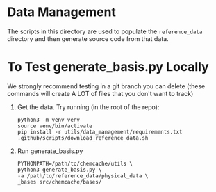 <!--
  ~ Copyright 2022 NWChemEx-Project
  ~
  ~ Licensed under the Apache License, Version 2.0 (the "License");
  ~ you may not use this file except in compliance with the License.
  ~ You may obtain a copy of the License at
  ~
  ~ http://www.apache.org/licenses/LICENSE-2.0
  ~
  ~ Unless required by applicable law or agreed to in writing, software
  ~ distributed under the License is distributed on an "AS IS" BASIS,
  ~ WITHOUT WARRANTIES OR CONDITIONS OF ANY KIND, either express or implied.
  ~ See the License for the specific language governing permissions and
  ~ limitations under the License.
-->

Data Management
===============

The scripts in this directory are used to populate the `reference_data` 
directory and then generate source code from that data.
    
To Test generate_basis.py Locally
=================================

We strongly recommend testing in a git branch you can delete (these commands
will create A LOT of files that you don't want to track)

1. Get the data. Try running (in the root of the repo):
   ```
   python3 -m venv venv
   source venv/bin/activate
   pip install -r utils/data_management/requirements.txt
   .github/scripts/download_reference_data.sh
   ```
2. Run generate_basis.py
   ```
   PYTHONPATH=/path/to/chemcache/utils \
   python3 generate_basis.py \
   -a /path/to/reference_data/physical_data \
   _bases src/chemcache/bases/
   ```